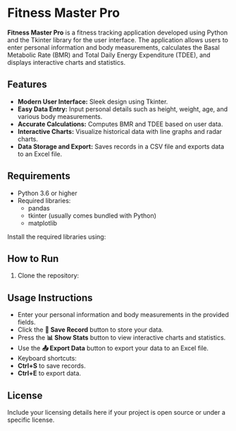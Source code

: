 # Fitness Master Pro

**Fitness Master Pro** is a fitness tracking application developed using Python and the Tkinter library for the user interface. The application allows users to enter personal information and body measurements, calculates the Basal Metabolic Rate (BMR) and Total Daily Energy Expenditure (TDEE), and displays interactive charts and statistics.

## Features

- **Modern User Interface:** Sleek design using Tkinter.
- **Easy Data Entry:** Input personal details such as height, weight, age, and various body measurements.
- **Accurate Calculations:** Computes BMR and TDEE based on user data.
- **Interactive Charts:** Visualize historical data with line graphs and radar charts.
- **Data Storage and Export:** Saves records in a CSV file and exports data to an Excel file.

## Requirements

- Python 3.6 or higher
- Required libraries:
  - pandas
  - tkinter (usually comes bundled with Python)
  - matplotlib

Install the required libraries using:


## How to Run

1. Clone the repository:



## Usage Instructions

- Enter your personal information and body measurements in the provided fields.
- Click the **💾 Save Record** button to store your data.
- Press the **📊 Show Stats** button to view interactive charts and statistics.
- Use the **📤 Export Data** button to export your data to an Excel file.
- Keyboard shortcuts:
- **Ctrl+S** to save records.
- **Ctrl+E** to export data.

## License

Include your licensing details here if your project is open source or under a specific license.
